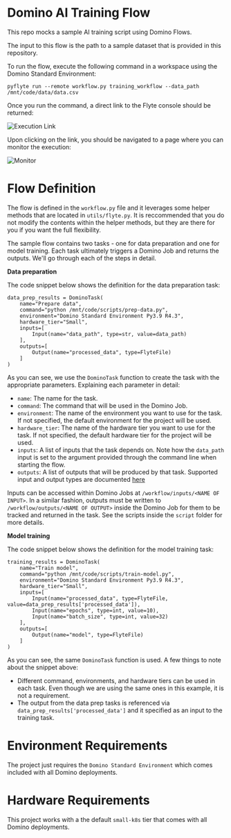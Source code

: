# Domino AI Training Flow

This repo mocks a sample AI training script using Domino Flows. 

The input to this flow is the path to a sample dataset that is provided in this repository.

To run the flow, execute the following command in a workspace using the Domino Standard Environment: 

```
pyflyte run --remote workflow.py training_workflow --data_path /mnt/code/data/data.csv
```

Once you run the command, a direct link to the Flyte console should be returned:

![Execution Link](https://github.com/dominodatalab/domino-ai-flows/blob/8256e3ce6aaffe4e37d962b996dd167a37020f57/screenshots/execution-link.png)

Upon clicking on the link, you should be navigated to a page where you can monitor the execution:

![Monitor](https://github.com/dominodatalab/domino-ai-flows/blob/8256e3ce6aaffe4e37d962b996dd167a37020f57/screenshots/monitor.png)

# Flow Definition

The flow is defined in the `workflow.py` file and it leverages some helper methods that are located in `utils/flyte.py`. It is reccommended that you do not modify the contents within the helper methods, but they are there for you if you want the full flexibility.

The sample flow contains two tasks - one for data preparation and one for model training. Each task ultimately triggers a Domino Job and returns the outputs. We'll go through each of the steps in detail.

**Data preparation**

The code snippet below shows the definition for the data preparation task:

```
data_prep_results = DominoTask(
    name="Prepare data",
    command="python /mnt/code/scripts/prep-data.py",
    environment="Domino Standard Environment Py3.9 R4.3",
    hardware_tier="Small",
    inputs=[
        Input(name="data_path", type=str, value=data_path)
    ],
    outputs=[
        Output(name="processed_data", type=FlyteFile)
    ]
)
```

As you can see, we use the `DominoTask` function to create the task with the appropriate parameters. Explaining each parameter in detail:

- `name`: The name for the task.
- `command`: The command that will be used in the Domino Job.
- `environment`: The name of the environment you want to use for the task. If not specified, the default environment for the project will be used.
- `hardware_tier`: The name of the hardware tier you want to use for the task. If not specified, the default hardware tier for the project will be used.
- `inputs`: A list of inputs that the task depends on. Note how the `data_path` input is set to the argument provided through the command line when starting the flow.
- `outputs`: A list of outputs that will be produced by that task. Supported input and output types are documented [here](https://docs.flyte.org/en/latest/user_guide/data_types_and_io/index.html)

Inputs can be accessed within Domino Jobs at `/workflow/inputs/<NAME OF INPUT>`. In a similar fashion, outputs must be written to `/workflow/outputs/<NAME OF OUTPUT>` inside the Domino Job for them to be tracked and returned in the task. See the scripts inside the `script` folder for more details.

**Model training**

The code snippet below shows the definition for the model training task:

```
training_results = DominoTask(
    name="Train model",
    command="python /mnt/code/scripts/train-model.py",
    environment="Domino Standard Environment Py3.9 R4.3",
    hardware_tier="Small",
    inputs=[
        Input(name="processed_data", type=FlyteFile, value=data_prep_results['processed_data']),
        Input(name="epochs", type=int, value=10),
        Input(name="batch_size", type=int, value=32)
    ],
    outputs=[
        Output(name="model", type=FlyteFile)
    ]
)
```

As you can see, the same `DominoTask` function is used. A few things to note about the snippet above:
- Different command, environments, and hardware tiers can be used in each task. Even though we are using the same ones in this example, it is not a requirement.
- The output from the data prep tasks is referenced via `data_prep_results['processed_data']` and it specified as an input to the training task.

# Environment Requirements

The project just requires the `Domino Standard Environment` which comes included with all Domino deployments.

# Hardware Requirements

This project works with a the default `small-k8s` tier that comes with all Domino deployments.
